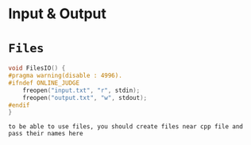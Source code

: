 # Input & Output

# `Files`
```cpp
void FilesIO() {
#pragma warning(disable : 4996).
#ifndef ONLINE_JUDGE
    freopen("input.txt", "r", stdin);
    freopen("output.txt", "w", stdout);
#endif
}
```
`to be able to use files, you should create files near cpp file and pass their names here`
